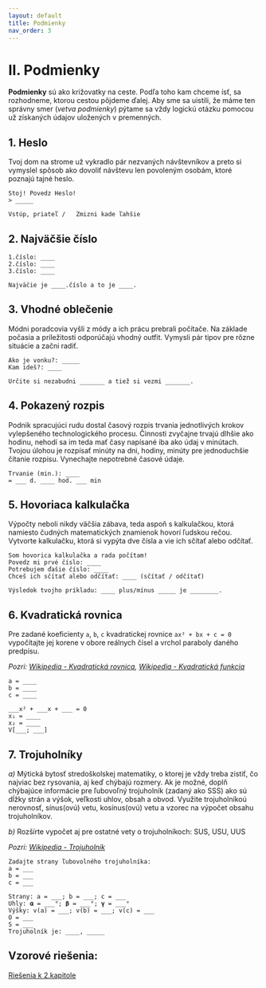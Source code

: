 ```yaml
---
layout: default
title: Podmienky
nav_order: 3
---
```


# Ⅱ. Podmienky

**Podmienky** sú ako križovatky na ceste. Podľa toho kam chceme ísť, sa rozhodneme, ktorou cestou pôjdeme ďalej. Aby sme sa uistili, že máme ten správny smer (*vetva podmienky*) pýtame sa vždy logickú otázku pomocou už získaných údajov uložených v premenných.


## 1. Heslo
Tvoj dom na strome už vykradlo pár nezvaných návštevníkov a preto si vymyslel spôsob ako dovoliť návštevu len povoleným osobám, ktoré poznajú tajné heslo.

```
Stoj! Povedz Heslo!
> _____

Vstúp, priateľ /   Zmizni kade ľahšie
```

## 2. Najväčšie číslo
```## Cvičenia:
1.číslo: ____
2.číslo: ____
3.číslo: ____

Najväčie je ____.číslo a to je ____.
```


## 3. Vhodné oblečenie
Módni poradcovia vyšli z módy a ich prácu prebrali počítače. Na základe počasia a príležitosti odporúčajú vhodný outfit. Vymysli pár tipov pre rôzne situácie a začni radiť.

```
Ako je vonku?: _____
Kam ideš?: ____

Určite si nezabudni _______ a tiež si vezmi _______.
```


## 4. Pokazený rozpis
Podnik spracujúci rudu dostal časový rozpis trvania jednotlivých krokov vylepšeného technologického procesu. Činnosti zvyčajne trvajú dlhšie ako hodinu, nehodí sa im teda mať časy napísané iba ako údaj v minútach. Tvojou úlohou je rozpísať minúty na dni, hodiny, minúty pre jednoduchšie čítanie rozpisu. Vynechajte nepotrebné časové údaje.

```
Trvanie (min.): ____
= ___ d. ____ hod. ___ min
```


## 5. Hovoriaca kalkulačka
Výpočty neboli nikdy väčšia zábava, teda aspoň s kalkulačkou, ktorá namiesto čudných matematických znamienok hovorí ľudskou rečou. Vytvorte kalkulačku, ktorá si vypýta dve čísla a vie ich sčítať alebo odčítať.

```
Som hovorica kalkulačka a rada počítam!
Povedz mi prvé číslo: ____
Potrebujem ďašie číslo: ____
Chceš ich sčítať alebo odčítať: ____ (sčítať / odčítať)

Výsledok tvojho príkladu: ____ plus/mínus _____ je ________.
```

## 6. Kvadratická rovnica
Pre zadané koeficienty `a`, `b`, `c` kvadratickej rovnice `ax² + bx + c = 0`  vypočítajte jej korene v obore reálnych čísel a vrchol paraboly daného predpisu.

*Pozri: [Wikipedia - Kvadratická rovnica](https://sk.wikipedia.org/wiki/Kvadratick%C3%A1_rovnica), [Wikipedia - Kvadratická funkcia](https://sk.wikipedia.org/wiki/Kvadratick%C3%A1_funkcia)*

```
a = ____
b = ____
c = ____

___x² + ___x + ___ = 0
x₁ = ____
x₂ = ____
V[___; ___]
```

## 7. Trojuholníky
*a)* Mýtická bytosť stredoškolskej matematiky, o ktorej je vždy treba zistiť, čo najviac bez rysovania, aj keď chýbajú rozmery. Ak je možné, doplň chýbajúce informácie pre ľubovoľný trojuholník (zadaný ako SSS) ako sú dĺžky strán a výšok, veľkosti uhlov, obsah a obvod. Využite trojuholníkoú nerovnosť, sínus(ovú) vetu, kosínus(ovú) vetu a vzorec na výpočet obsahu trojuholníkov.

*b)* Rozšírte vypočet aj pre ostatné vety o trojuholníkoch: SUS, USU, UUS

*Pozri: [Wikipedia - Trojuholník](https://sk.wikipedia.org/wiki/Trojuholn%C3%ADk)*

```
Zadajte strany ľubovolného trojuholníka:
a = ___
b = ___
c = ___

Strany: a = ___; b = ___; c = ___
Uhly: 𝛂 = ___°; 𝛃 = ___°; 𝛄 = ___°
Výšky: v(a) = ___; v(b) = ___; v(c) = ___
O = ___
S = ___
Trojuholník je: ____, _____
```

## Vzorové riešenia:
[Riešenia k 2.kapitole](/coding/beginner/solutions/2-chapter.html)
